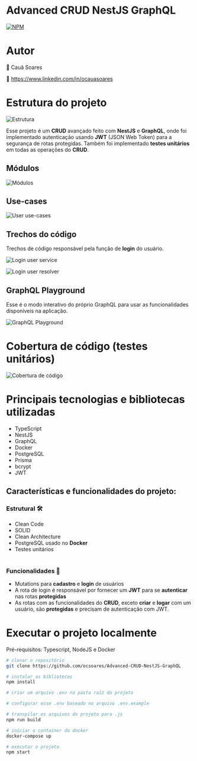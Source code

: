 # **Advanced CRUD NestJS GraphQL**

[![NPM](https://img.shields.io/npm/l/react)](https://github.com/neliocursos/exemplo-readme/blob/main/LICENSE)

# Autor

👤 Cauã Soares

💼 https://www.linkedin.com/in/ocauasoares

# Estrutura do projeto

![Estrutura](https://raw.githubusercontent.com/ocsoares/images/master/advanced-crud-nestjs-graphql/structure.jpg)

Esse projeto é um **CRUD** avançado feito com **NestJS** e **GraphQL**, onde foi implementado autenticação usando **JWT** (JSON Web Token) para a segurança de rotas protegidas. Também foi implementado **testes unitários** em todas as operações do **CRUD**.

## Módulos

![Módulos](https://raw.githubusercontent.com/ocsoares/images/master/advanced-crud-nestjs-graphql/modules.jpg)

## Use-cases

![User use-cases](https://raw.githubusercontent.com/ocsoares/images/master/advanced-crud-nestjs-graphql/use-cases.jpg)

## Trechos do código

Trechos de código responsável pela função de **login** do usuário.

![Login user service](https://raw.githubusercontent.com/ocsoares/images/master/advanced-crud-nestjs-graphql/login-user-service.jpg)

![Login user resolver](https://raw.githubusercontent.com/ocsoares/images/master/advanced-crud-nestjs-graphql/login-user-resolver.jpg)

## GraphQL Playground

Esse é o modo interativo do próprio GraphQL para usar as funcionalidades disponíveis na aplicação.

![GraphQL Playground](https://raw.githubusercontent.com/ocsoares/images/master/advanced-crud-nestjs-graphql/graphql-playground.jpg)

# Cobertura de código (testes unitários)

![Cobertura de código](https://raw.githubusercontent.com/ocsoares/images/master/advanced-crud-nestjs-graphql/coverage-user-use-cases.jpg)

# Principais tecnologias e bibliotecas utilizadas

-   TypeScript
-   NestJS
-   GraphQL
-   Docker
-   PostgreSQL
-   Prisma
-   bcrypt
-   JWT

## Características e funcionalidades do projeto:

### Estrutural 🛠️

-   Clean Code
-   SOLID
-   Clean Architecture
-   PostgreSQL usado no **Docker**
-   Testes unitários
    <br>
    <br>

### Funcionalidades 🎯

-   Mutations para **cadastro** e **login** de usuários
-   A rota de login é responsável por fornecer um **JWT** para se **autenticar** nas rotas **protegidas**
-   As rotas com as funcionalidades do **CRUD**, exceto **criar** e **logar** com um usuário, são **protegidas** e precisam de autenticação com JWT.

# Executar o projeto localmente

Pré-requisitos: Typescript, NodeJS e Docker

```bash
# clonar o repositório
git clone https://github.com/ocsoares/Advanced-CRUD-NestJS-GraphQL

# instalar as bibliotecas
npm install

# criar um arquivo .env na pasta raíz do projeto

# configurar esse .env baseado no arquivo .env.example

# transpilar os arquivos do projeto para .js
npm run build

# iniciar o container do docker
docker-compose up

# executar o projeto
npm start
```
